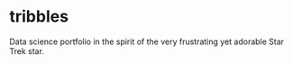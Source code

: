 # tribbles
Data science portfolio in the spirit of the very frustrating yet adorable Star Trek star.
